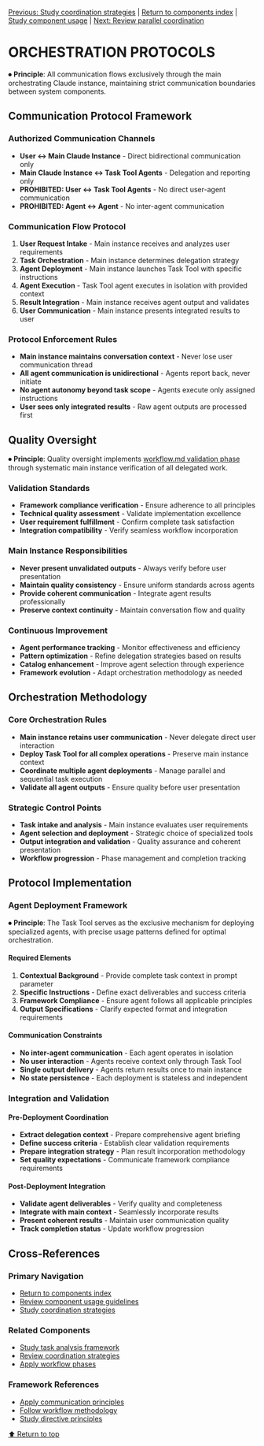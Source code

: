 
[Previous: Study coordination strategies](agent-coordination-strategies.md) | [Return to components index](README.md) | [Study component usage](../../components/COMPONENT_USAGE.md) | [Next: Review parallel coordination](parallel-agent-coordination.md)

# ORCHESTRATION PROTOCOLS

⏺ **Principle**: All communication flows exclusively through the main orchestrating Claude instance, maintaining strict communication boundaries between system components.

## Communication Protocol Framework

### Authorized Communication Channels
- **User ↔ Main Claude Instance** - Direct bidirectional communication only
- **Main Claude Instance ↔ Task Tool Agents** - Delegation and reporting only
- **PROHIBITED: User ↔ Task Tool Agents** - No direct user-agent communication
- **PROHIBITED: Agent ↔ Agent** - No inter-agent communication

### Communication Flow Protocol
1. **User Request Intake** - Main instance receives and analyzes user requirements
2. **Task Orchestration** - Main instance determines delegation strategy
3. **Agent Deployment** - Main instance launches Task Tool with specific instructions
4. **Agent Execution** - Task Tool agent executes in isolation with provided context
5. **Result Integration** - Main instance receives agent output and validates
6. **User Communication** - Main instance presents integrated results to user

### Protocol Enforcement Rules
- **Main instance maintains conversation context** - Never lose user communication thread
- **All agent communication is unidirectional** - Agents report back, never initiate
- **No agent autonomy beyond task scope** - Agents execute only assigned instructions
- **User sees only integrated results** - Raw agent outputs are processed first

## Quality Oversight

⏺ **Principle**: Quality oversight implements [workflow.md validation phase](../principles/workflow.md#7-validation) through systematic main instance verification of all delegated work.

### Validation Standards
- **Framework compliance verification** - Ensure adherence to all principles
- **Technical quality assessment** - Validate implementation excellence
- **User requirement fulfillment** - Confirm complete task satisfaction
- **Integration compatibility** - Verify seamless workflow incorporation

### Main Instance Responsibilities
- **Never present unvalidated outputs** - Always verify before user presentation
- **Maintain quality consistency** - Ensure uniform standards across agents
- **Provide coherent communication** - Integrate agent results professionally
- **Preserve context continuity** - Maintain conversation flow and quality

### Continuous Improvement
- **Agent performance tracking** - Monitor effectiveness and efficiency
- **Pattern optimization** - Refine delegation strategies based on results
- **Catalog enhancement** - Improve agent selection through experience
- **Framework evolution** - Adapt orchestration methodology as needed

## Orchestration Methodology

### Core Orchestration Rules
- **Main instance retains user communication** - Never delegate direct user interaction
- **Deploy Task Tool for all complex operations** - Preserve main instance context
- **Coordinate multiple agent deployments** - Manage parallel and sequential task execution
- **Validate all agent outputs** - Ensure quality before user presentation

### Strategic Control Points
- **Task intake and analysis** - Main instance evaluates user requirements
- **Agent selection and deployment** - Strategic choice of specialized tools
- **Output integration and validation** - Quality assurance and coherent presentation
- **Workflow progression** - Phase management and completion tracking

## Protocol Implementation

### Agent Deployment Framework
⏺ **Principle**: The Task Tool serves as the exclusive mechanism for deploying specialized agents, with precise usage patterns defined for optimal orchestration.

#### Required Elements
1. **Contextual Background** - Provide complete task context in prompt parameter
2. **Specific Instructions** - Define exact deliverables and success criteria
3. **Framework Compliance** - Ensure agent follows all applicable principles
4. **Output Specifications** - Clarify expected format and integration requirements

#### Communication Constraints
- **No inter-agent communication** - Each agent operates in isolation
- **No user interaction** - Agents receive context only through Task Tool
- **Single output delivery** - Agents return results once to main instance
- **No state persistence** - Each deployment is stateless and independent

### Integration and Validation

#### Pre-Deployment Coordination
- **Extract delegation context** - Prepare comprehensive agent briefing
- **Define success criteria** - Establish clear validation requirements
- **Prepare integration strategy** - Plan result incorporation methodology
- **Set quality expectations** - Communicate framework compliance requirements

#### Post-Deployment Integration
- **Validate agent deliverables** - Verify quality and completeness
- **Integrate with main context** - Seamlessly incorporate results
- **Present coherent results** - Maintain user communication quality
- **Track completion status** - Update workflow progression

## Cross-References

### Primary Navigation
- [Return to components index](README.md)
- [Review component usage guidelines](../../components/COMPONENT_USAGE.md)
- [Study coordination strategies](agent-coordination-strategies.md)

### Related Components
- [Study task analysis framework](task-analysis-framework.md)
- [Review coordination strategies](agent-coordination-strategies.md)
- [Apply workflow phases](workflow-phases.md)

### Framework References
- [Apply communication principles](../../principles/communication.md)
- [Follow workflow methodology](../../principles/workflow.md)
- [Study directive principles](../../principles/directive.md)

[⬆ Return to top](#orchestration-protocols)
